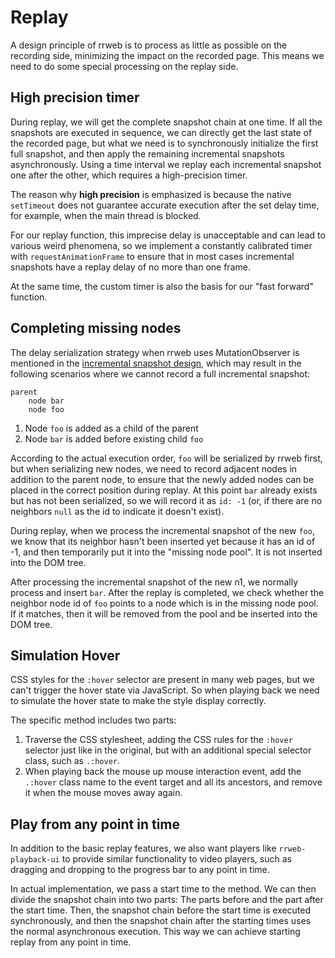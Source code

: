 # Replay
A design principle of rrweb is to process as little as possible on the recording side, minimizing the impact on the recorded page. This means we need to do some special processing on the replay side.

## High precision timer
During replay, we will get the complete snapshot chain at one time. If all the snapshots are executed in sequence, we can directly get the last state of the recorded page, but what we need is to synchronously initialize the first full snapshot, and then apply the remaining incremental snapshots asynchronously. Using a time interval we replay each incremental snapshot one after the other, which requires a high-precision timer.

The reason why **high precision** is emphasized is because the native `setTimeout` does not guarantee accurate execution after the set delay time, for example, when the main thread is blocked.

For our replay function, this imprecise delay is unacceptable and can lead to various weird phenomena, so we implement a constantly calibrated timer with `requestAnimationFrame` to ensure that in most cases incremental snapshots have a replay delay of no more than one frame.

At the same time, the custom timer is also the basis for our "fast forward" function.

## Completing missing nodes
The delay serialization strategy when rrweb uses MutationObserver is mentioned in the [incremental snapshot design](./observer.md), which may result in the following scenarios where we cannot record a full incremental snapshot:

```
parent
    node bar
    node foo
```

1. Node `foo` is added as a child of the parent
2. Node `bar` is added before existing child `foo`

According to the actual execution order, `foo` will be serialized by rrweb first, but when serializing new nodes, we need to record adjacent nodes in addition to the parent node, to ensure that the newly added nodes can be placed in the correct position during replay. At this point `bar` already exists but has not been serialized, so we will record it as `id: -1` (or, if there are no neighbors `null` as the id to indicate it doesn't exist).

During replay, when we process the incremental snapshot of the new `foo`, we know that its neighbor hasn't been inserted yet because it has an id of -1, and then temporarily put it into the "missing node pool". It is not inserted into the DOM tree.

After processing the incremental snapshot of the new n1, we normally process and insert `bar`. After the replay is completed, we check whether the neighbor node id of `foo` points to a node which is in the missing node pool. If it matches, then it will be removed from the pool and be inserted into the DOM tree.

## Simulation Hover
CSS styles for the `:hover` selector are present in many web pages, but we can't trigger the hover state via JavaScript. So when playing back we need to simulate the hover state to make the style display correctly.

The specific method includes two parts:

1. Traverse the CSS stylesheet, adding the CSS rules for the `:hover` selector just like in the original, but with an additional special selector class, such as `.:hover`.
2. When playing back the mouse up mouse interaction event, add the `.:hover` class name to the event target and all its ancestors, and remove it when the mouse moves away again.

## Play from any point in time
In addition to the basic replay features, we also want players like `rrweb-playback-ui` to provide similar functionality to video players, such as dragging and dropping to the progress bar to any point in time.

In actual implementation, we pass a start time to the method. We can then divide the snapshot chain into two parts: The parts before and the part after the start time. Then, the snapshot chain before the start time is executed synchronously, and then the snapshot chain after the starting times uses the normal asynchronous execution. This way we can achieve starting replay from any point in time.
